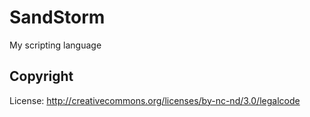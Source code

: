 SandStorm
=============

My scripting language

Copyright
-------

License:
http://creativecommons.org/licenses/by-nc-nd/3.0/legalcode